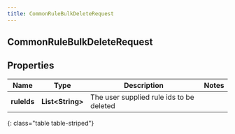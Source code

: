 ```yaml
---
title: CommonRuleBulkDeleteRequest
---
```

## CommonRuleBulkDeleteRequest


## Properties

| Name | Type | Description | Notes |
| ------------ | ------------- | ------------- | ------------- |
| **ruleIds** | <!----><!---->**List&lt;String&gt;**<!----> | The user supplied rule ids to be deleted |  |
{: class="table table-striped"}



